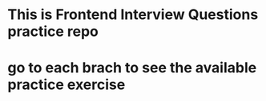 # This is  Frontend Interview Questions practice repo
# go to each brach to see the available practice exercise 
